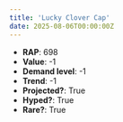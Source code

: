 ```yaml
---
title: 'Lucky Clover Cap'
date: 2025-08-06T00:00:00Z
---
```

- **RAP**: 698
- **Value**: -1
- **Demand level**: -1
- **Trend**: -1
- **Projected?**: True
- **Hyped?**: True
- **Rare?**: True
